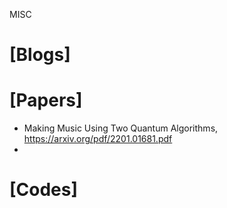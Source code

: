 MISC

# [Blogs]


# [Papers]
+ Making Music Using Two Quantum Algorithms, https://arxiv.org/pdf/2201.01681.pdf
+ 

# [Codes]


